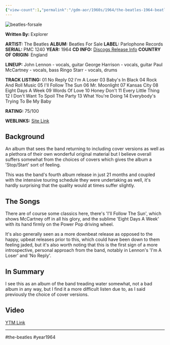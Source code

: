 ```yaml
---
{"view-count":1,"permalink":"/gdm-aor/1960s/1964/the-beatles-1964-beatles-for-sale/","dg-publish":true,"dgPassFrontmatter":true,"noteIcon":"","created":"2025-07-17T12:43:46.708+12:00","updated":"2025-07-16T13:36:51.619+12:00"}
---
```



<img src="https://i.ibb.co/TDrhtDh0/beatles-forsale.jpg" alt="beatles-forsale" border="0">

**Written By:** Explorer

**ARTIST:** The Beatles
**ALBUM:** Beatles For Sale
**LABEL:** Parlophone Records
**SERIAL:** PMC 1240
**YEAR:** 1964
**CD INFO:** [Discogs Release Info](https://www.discogs.com/master/45799-The-Beatles-Beatles-For-Sale)
**COUNTRY OF ORIGIN:** England

**LINEUP:**
John Lennon - vocals, guitar
George Harrison - vocals, guitar
Paul McCartney - vocals, bass
Ringo Starr - vocals, drums

**TRACK LISTING:**
01 No Reply
02 I'm A Loser
03 Baby's In Black
04 Rock And Roll Music
05 I'll Follow The Sun
06 Mr. Moonlight
07 Kansas City
08 Eight Days A Week
09 Words Of Love
10 Honey Don't
11 Every Little Thing
12 I Don't Want To Spoil The Party
13 What You're Doing
14 Everybody's Trying To Be My Baby

**RATING:** 75/100

**WEBLINKS:**
[Site Link](https://thebeatles.com)

## Background
An album that sees the band returning to including cover versions as well as a plethora of their own wonderful original material but I believe overall suffers somewhat from the choices of covers which gives the album a 'Stop/Start' sort of feeling.

This was the band's fourth album release in just 21 months and coupled with the intensive touring schedule they were undertaking as well, it's hardly surprising that the quality would at times suffer slightly.

## The Songs
There are of course some classics here, there's 'I'll Follow The Sun', which shows McCartney off in all his glory, and the sublime 'Eight Days A Week' with its hand firmly on the Power Pop driving wheel.

It's also generally seen as a more downbeat release as opposed to the happy, upbeat releases prior to this, which could have been down to them feeling jaded, but it's also worth noting that this is the first sign of a more introspective, personal approach from the band, notably in Lennon's 'I'm A Loser' and 'No Reply'.

## In Summary
I see this as an album of the band treading water somewhat, not a bad album in any way, but I find it a more difficult listen due to, as I said previously the choice of cover versions.

## Video
[YTM Link](https://music.youtube.com/browse/MPREb_GOFIhgRPUsi)

---

#the-beatles #year1964